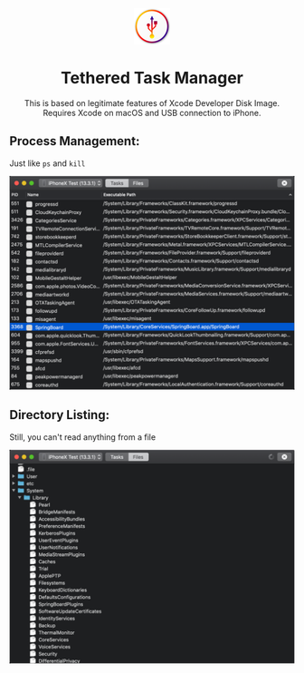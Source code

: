 <p align="center">
  <img src="FreeTheSandbox/Assets.xcassets/AppIcon.appiconset/usb@0,5x.png" width="64">
</p>

<h1 align="center">Tethered Task Manager</h1>
<p align="center">This is based on legitimate features of Xcode Developer Disk Image. Requires Xcode on macOS and USB connection to iPhone.</p>

## Process Management:

Just like `ps` and `kill`

<img src="Images/ps.png" width="640">

## Directory Listing:

Still, you can't read anything from a file

<img src="Images/files.png" width="640">
